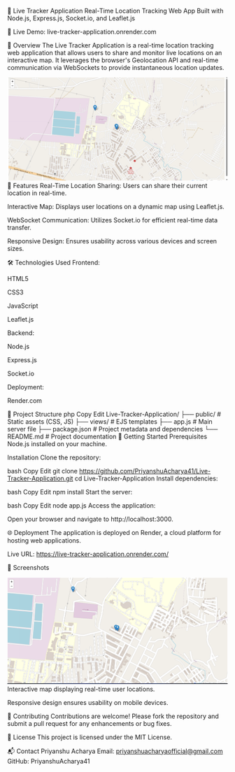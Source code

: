 📍 Live Tracker Application
Real-Time Location Tracking Web App
Built with Node.js, Express.js, Socket.io, and Leaflet.js


🚀 Live Demo: live-tracker-application.onrender.com

🧭 Overview
The Live Tracker Application is a real-time location tracking web application that allows users to share and monitor live locations on an interactive map. It leverages the browser's Geolocation API and real-time communication via WebSockets to provide instantaneous location updates.

![Join Room](demo1.png)
🔧 Features
Real-Time Location Sharing: Users can share their current location in real-time.

Interactive Map: Displays user locations on a dynamic map using Leaflet.js.

WebSocket Communication: Utilizes Socket.io for efficient real-time data transfer.

Responsive Design: Ensures usability across various devices and screen sizes.

🛠️ Technologies Used
Frontend:

HTML5

CSS3

JavaScript

Leaflet.js

Backend:

Node.js

Express.js

Socket.io

Deployment:

Render.com

📂 Project Structure
php
Copy
Edit
Live-Tracker-Application/
├── public/             # Static assets (CSS, JS)
├── views/              # EJS templates
├── app.js              # Main server file
├── package.json        # Project metadata and dependencies
└── README.md           # Project documentation
🚀 Getting Started
Prerequisites
Node.js installed on your machine.

Installation
Clone the repository:

bash
Copy
Edit
git clone https://github.com/PriyanshuAcharya41/Live-Tracker-Application.git
cd Live-Tracker-Application
Install dependencies:

bash
Copy
Edit
npm install
Start the server:

bash
Copy
Edit
node app.js
Access the application:

Open your browser and navigate to http://localhost:3000.

🌐 Deployment
The application is deployed on Render, a cloud platform for hosting web applications.

Live URL: https://live-tracker-application.onrender.com/

📸 Screenshots

![Join Room](Live2.png)
Interactive map displaying real-time user locations.


Responsive design ensures usability on mobile devices.

🤝 Contributing
Contributions are welcome! Please fork the repository and submit a pull request for any enhancements or bug fixes.

📄 License
This project is licensed under the MIT License.

📬 Contact
Priyanshu Acharya
Email: priyanshuacharyaofficial@gmail.com
GitHub: PriyanshuAcharya41
